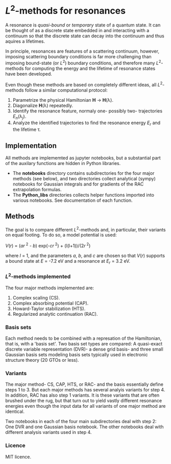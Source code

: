 # *L*<sup>2</sup>-methods for resonances

A resonance is *quasi-bound* or *temporary* state of a quantum state. It can be thought of as a discrete state embedded in and interacting with a continuum so that the discrete state can decay into the continuum and thus aquires a lifetimes.

In principle, resonances are features of a scattering continuum, however, imposing scattering boundary conditions is far more challenging than imposing bound-state (or *L*<sup>2</sup>) boundary conditions, and therefore many *L*<sup>2</sup>-methods for computing the energy and the lifetime of resonance states have been developed.

Even though these methods are based on completely different ideas, all *L*<sup>2</sup>-methods follow a similar computational protocol:
1. Parametrize the physical Hamiltonian **H** &rarr; **H**(&lambda;).
2. Diagonalize **H**(&lambda;) repeatedly.
3. Identify the resonance feature, normaly one- possibly two- trajectories *E*<sub>*n*</sub>(&lambda;<sub>*j*</sub>).
4. Analyze the identified trajectories to find the resonance energy *E*<sub>*r*</sub> and the lifetime &tau;.

## Implementation

All methods are implememted as jupyter notebooks, but a substantial part of the auxilary functions are hidden in Python libraries.

* The **notebooks** directory contains subdirectories for the four major methods (see below), and two directories collect analytical (sympy) notebooks for Gaussian integrals and for gradients of the RAC extrapolation formulas.
* The **Python_libs** directories collects helper functions imported into various notebooks. See documentation of each function.


## Methods

The goal is to compare different *L*<sup>2</sup>-methods and, in particular, their  variants on equal footing. To do so, a model potential is used:

*V*(*r*) = (*ar*<sup> 2</sup> - *b*) exp(-*cr*<sup> 2</sup>) + (l(l+1))/(2*r*<sup> 2</sup>)

where *l* = 1, and the parameters *a*, *b*, and *c* are chosen so that *V*(*r*) supports a bound state at *E* = -7.2 eV and a resonance at *E*<sub>*r*</sub> = 3.2 eV.


### *L*<sup>2</sup>-methods implemented

The four major methods implemented are:
1. Complex scaling (CS).
2. Complex absorbing potential (CAP).
3. Howard-Taylor stabilization (HTS).
4. Regularized analytic continuation (RAC).


### Basis sets

Each method needs to be combined with a represation of the Hamiltonian, that is, with a 'basis set'. Two basis set types are compared: A quasi-exact discrete variable representation (DVR)- a dense grid basis- and three small Gaussian basis sets modeling basis sets typically used in electronic structure theory (20 GTOs or less).

### Variants

The major method- CS, CAP, HTS, or RAC- and the basis essentially define steps 1 to 3. But each major methods has several analyis variants for step 4. In addition, RAC has also step 1 variants. It is these variants that are often brushed under the rug, but that turn out to yield vastly different resonance energies even though the input data for all variants of one major method are identical.

Two notebooks in each of the four main subdirectories deal with step 2: One DVR and one Gaussian basis notebook. The other notebooks deal with different analysis variants used in step 4.

### Licence

MIT licence.

